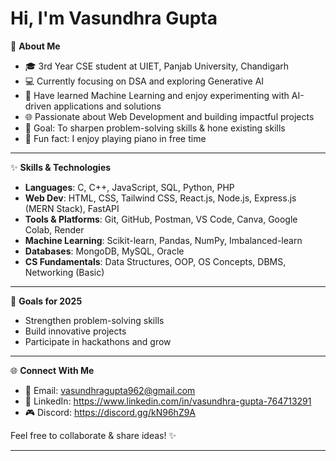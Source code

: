 # Hi, I'm Vasundhra Gupta 

🌟 **About Me**  
- 🎓 3rd Year CSE student at UIET, Panjab University, Chandigarh
- 💻 Currently focusing on DSA and exploring Generative AI
- 🤖 Have learned Machine Learning and enjoy experimenting with AI-driven applications and solutions
- 🌐 Passionate about Web Development and building impactful projects
- 🎯 Goal: To sharpen problem-solving skills & hone existing skills
- 🎹 Fun fact: I enjoy playing piano in free time

---

✨ **Skills & Technologies**  
- **Languages**: C, C++, JavaScript, SQL, Python, PHP
- **Web Dev**: HTML, CSS, Tailwind CSS, React.js, Node.js, Express.js (MERN Stack), FastAPI
- **Tools & Platforms**: Git, GitHub, Postman, VS Code, Canva, Google Colab, Render
- **Machine Learning**: Scikit-learn, Pandas, NumPy, Imbalanced-learn
- **Databases**: MongoDB, MySQL, Oracle
- **CS Fundamentals**: Data Structures, OOP, OS Concepts, DBMS, Networking (Basic)

---

🚀 **Goals for 2025**  
- Strengthen problem-solving skills  
- Build innovative projects 
- Participate in hackathons and grow 

---

🌐 **Connect With Me**  
- 📧 Email: vasundhragupta962@gmail.com  
- 💼 LinkedIn: https://www.linkedin.com/in/vasundhra-gupta-764713291
- 🎮 Discord: https://discord.gg/kN96hZ9A

Feel free to collaborate & share ideas! ✨  

---
